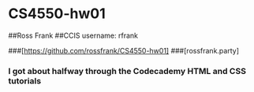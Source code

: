 # CS4550-hw01

##Ross Frank
##CCIS username: rfrank

###[https://github.com/rossfrank/CS4550-hw01]
###[rossfrank.party]
### I got about halfway through the Codecademy HTML and CSS tutorials

